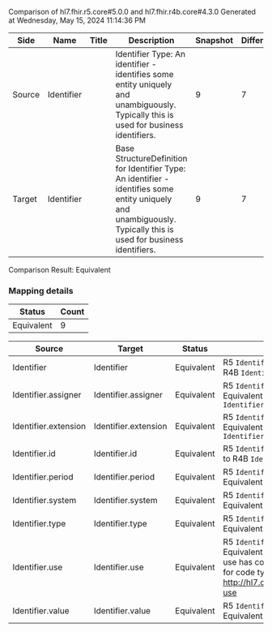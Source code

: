 Comparison of hl7.fhir.r5.core#5.0.0 and hl7.fhir.r4b.core#4.3.0
Generated at Wednesday, May 15, 2024 11:14:36 PM

| Side | Name | Title | Description | Snapshot | Differential |
| --- | --- | --- | --- | --- | --- |
| Source | Identifier |  | Identifier Type: An identifier - identifies some entity uniquely and unambiguously. Typically this is used for business identifiers. | 9 | 7 |
| Target | Identifier |  | Base StructureDefinition for Identifier Type: An identifier - identifies some entity uniquely and unambiguously. Typically this is used for business identifiers. | 9 | 7 |


Comparison Result: Equivalent


### Mapping details

| Status | Count |
| ------ | ----- |
Equivalent | 9 |


| Source | Target | Status | Message |
| ------ | ------ | ------ | ------- |
| Identifier | Identifier | Equivalent | R5 `Identifier` maps as Equivalent to R4B `Identifier` |
| Identifier.assigner | Identifier.assigner | Equivalent | R5 `Identifier.assigner` maps as Equivalent to R4B `Identifier.assigner` |
| Identifier.extension | Identifier.extension | Equivalent | R5 `Identifier.extension` maps as Equivalent to R4B `Identifier.extension` |
| Identifier.id | Identifier.id | Equivalent | R5 `Identifier.id` maps as Equivalent to R4B `Identifier.id` |
| Identifier.period | Identifier.period | Equivalent | R5 `Identifier.period` maps as Equivalent to R4B `Identifier.period` |
| Identifier.system | Identifier.system | Equivalent | R5 `Identifier.system` maps as Equivalent to R4B `Identifier.system` |
| Identifier.type | Identifier.type | Equivalent | R5 `Identifier.type` maps as Equivalent to R4B `Identifier.type` |
| Identifier.use | Identifier.use | Equivalent | R5 `Identifier.use` maps as Equivalent to R4B `Identifier.use` - use has compatible required binding for code type: http://hl7.org/fhir/ValueSet/identifier-use|5.0.0 and http://hl7.org/fhir/ValueSet/identifier-use|4.3.0 (Equivalent) |
| Identifier.value | Identifier.value | Equivalent | R5 `Identifier.value` maps as Equivalent to R4B `Identifier.value` |

